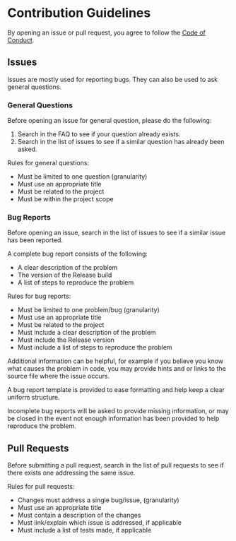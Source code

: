 # Contribution Guidelines

By opening an issue or pull request, you agree to follow the [Code of Conduct](CODE_OF_CONDUCT.md).

## Issues

Issues are mostly used for reporting bugs. They can also be used to ask general questions.

### General Questions

Before opening an issue for general question, please do the following:

1. Search in the FAQ to see if your question already exists.
2. Search in the list of issues to see if a similar question has already been asked.

Rules for general questions:
- Must be limited to one question (granularity)
- Must use an appropriate title
- Must be related to the project
- Must be within the project scope

### Bug Reports

Before opening an issue, search in the list of issues to see if a similar issue has been reported.

A complete bug report consists of the following:
- A clear description of the problem
- The version of the Release build
- A list of steps to reproduce the problem

Rules for bug reports:
- Must be limited to one problem/bug (granularity)
- Must use an appropriate title
- Must be related to the project
- Must include a clear description of the problem
- Must include the Release version
- Must include a list of steps to reproduce the problem

Additional information can be helpful, for example if you believe you know what causes the problem in code, you may provide hints and or links to the source file where the issue occurs.

A bug report template is provided to ease formatting and help keep a clear uniform structure.

Incomplete bug reports will be asked to provide missing information, or may be closed in the event not enough information has been provided to help reproduce the problem.

## Pull Requests

Before submitting a pull request, search in the list of pull requests to see if there exists one addressing the same issue.

Rules for pull requests:
- Changes must address a single bug/issue, (granularity)
- Must use an appropriate title
- Must contain a description of the changes
- Must link/explain which issue is addressed, if applicable
- Must include a list of tests made, if applicable
